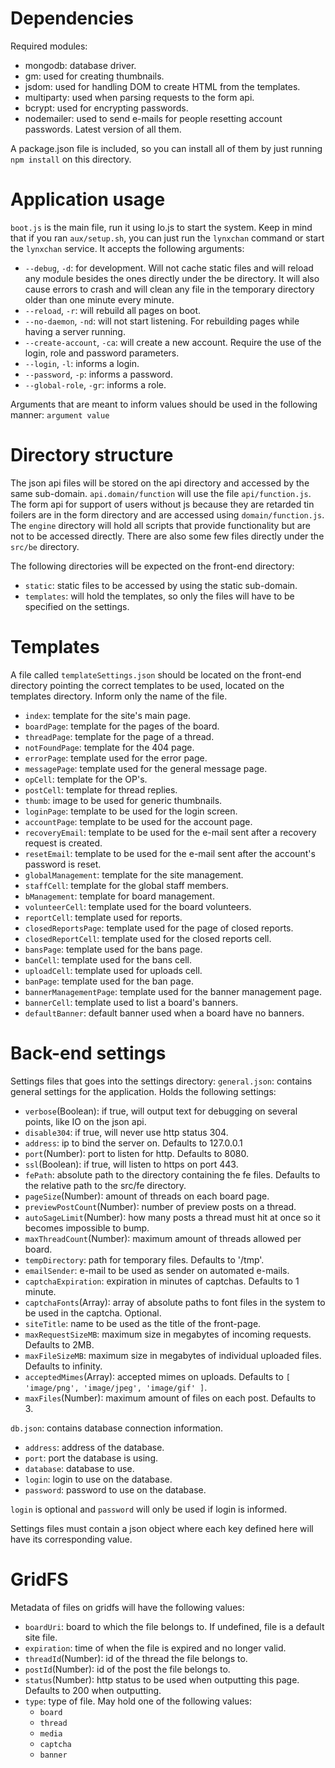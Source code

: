# Dependencies
Required modules:
* mongodb: database driver.
* gm: used for creating thumbnails.
* jsdom: used for handling DOM to create HTML from the templates.
* multiparty: used when parsing requests to the form api.
* bcrypt: used for encrypting passwords.
* nodemailer: used to send e-mails for people resetting account passwords.
Latest version of all them.

A package.json file is included, so you can install all of them by just running `npm install` on this directory.

# Application usage
`boot.js` is the main file, run it using Io.js to start the system. Keep in mind that if you ran `aux/setup.sh`, you can just run the `lynxchan` command or start the `lynxchan` service.
It accepts the following arguments:
* `--debug`, `-d`: for development. Will not cache static files and will reload any module besides the ones directly under the be directory. It will also cause errors to crash and will clean any file in the temporary directory older than one minute every minute.
* `--reload`, `-r`: will rebuild all pages on boot.
* `--no-daemon`, `-nd`: will not start listening. For rebuilding pages while having a server running.
* `--create-account`, `-ca`: will create a new account. Require the use of the login, role and password parameters.
* `--login`, `-l`: informs a login.
* `--password`, `-p`: informs a password.
* `--global-role`, `-gr`: informs a role.

Arguments that are meant to inform values should be used in the following manner:
`argument value`

# Directory structure
The json api files will be stored on the api directory and accessed by the same sub-domain. `api.domain/function` will use the file `api/function.js`.
The form api for support of users without js because they are retarded tin foilers are in the form directory and are accessed using `domain/function.js`.
The `engine` directory will hold all scripts that provide functionality but are not to be accessed directly. There are also some few files directly under the `src/be` directory.

The following directories will be expected on the front-end directory:
* `static`: static files to be accessed by using the static sub-domain.
* `templates`: will hold the templates, so only the files will have to be specified on the settings.

# Templates
A file called `templateSettings.json` should be located on the front-end directory pointing the correct templates to be used, located on the templates directory. Inform only the name of the file.
* `index`: template for the site's main page.
* `boardPage`: template for the pages of the board.
* `threadPage`: template for the page of a thread.
* `notFoundPage`: template for the 404 page.
* `errorPage`: template used for the error page.
* `messagePage`: template used for the general message page.
* `opCell`: template for the OP's.
* `postCell`: template for thread replies.
* `thumb`: image to be used for generic thumbnails.
* `loginPage`: template to be used for the login screen.
* `accountPage`: template to be used for the account page.
* `recoveryEmail`: template to be used for the e-mail sent after a recovery request is created.
* `resetEmail`: template to be used for the e-mail sent after the account's password is reset.
* `globalManagement`: template for the site management.
* `staffCell`: template for the global staff members.
* `bManagement`: template for board management.
* `volunteerCell`: template used for the board volunteers.
* `reportCell`: template used for reports.
* `closedReportsPage`: template used for the page of closed reports.
* `closedReportCell`: template used for the closed reports cell.
* `bansPage`: template used for the bans page.
* `banCell`: template used for the bans cell.
* `uploadCell`: template used for uploads cell.
* `banPage`: template used for the ban page.
* `bannerManagementPage`: template used for the banner management page.
* `bannerCell`: template used to list a board's banners.
* `defaultBanner`: default banner used when a board have no banners.

# Back-end settings
Settings files that goes into the settings directory:
`general.json`: contains general settings for the application. Holds the following settings:
* `verbose`(Boolean): if true, will output text for debugging on several points, like IO on the json api.
* `disable304`: if true, will never use http status 304.
* `address`: ip to bind the server on. Defaults to 127.0.0.1
* `port`(Number): port to listen for http. Defaults to 8080.
* `ssl`(Boolean): if true, will listen to https on port 443.
* `fePath`: absolute path to the directory containing the fe files. Defaults to the relative path to the src/fe directory.
* `pageSize`(Number): amount of threads on each board page.
* `previewPostCount`(Number): number of preview posts on a thread.
* `autoSageLimit`(Number): how many posts a thread must hit at once so it becomes impossible to bump.
* `maxThreadCount`(Number): maximum amount of threads allowed per board.
* `tempDirectory`: path for temporary files. Defaults to '/tmp'.
* `emailSender`: e-mail to be used as sender on automated e-mails.
* `captchaExpiration`: expiration in minutes of captchas. Defaults to 1 minute.
* `captchaFonts`(Array): array of absolute paths to font files in the system to be used in the captcha. Optional.
* `siteTitle`: name to be used as the title of the front-page.
* `maxRequestSizeMB`: maximum size in megabytes of incoming requests. Defaults to 2MB.
* `maxFileSizeMB`: maximum size in megabytes of individual uploaded files. Defaults to infinity.
* `acceptedMimes`(Array): accepted mimes on uploads. Defaults to `[ 'image/png', 'image/jpeg', 'image/gif' ]`.
* `maxFiles`(Number): maximum amount of files on each post. Defaults to 3.

`db.json`: contains database connection information.
* `address`: address of the database.
* `port`: port the database is using.
* `database`: database to use.
* `login`: login to use on the database.
* `password`: password to use on the database.

`login` is optional and `password` will only be used if login is informed.

Settings files must contain a json object where each key defined here will have its corresponding value.

# GridFS
Metadata of files on gridfs will have the following values:
* `boardUri`: board to which the file belongs to. If undefined, file is a default site file.
* `expiration`: time of when the file is expired and no longer valid.
* `threadId`(Number): id of the thread the file belongs to.
* `postId`(Number): id of the post the file belongs to.
* `status`(Number): http status to be used when outputting this page. Defaults to 200 when outputting.
* `type`: type of file. May hold one of the following values: 
  * `board`
  * `thread` 
  * `media`
  * `captcha` 
  * `banner`

